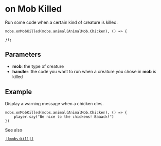 # on Mob Killed

Run some code when a certain kind of creature is killed.

```sig
mobs.onMobKilled(mobs.animal(AnimalMob.Chicken), () => {

});
```

## Parameters

* **mob**: the type of creature
* **handler**: the code you want to run when a creature you chose in **mob** is killed

## Example

Display a warning message when a chicken dies.

```blocks
mobs.onMobKilled(mobs.animal(AnimalMob.Chicken), () => {
    player.say("Be nice to the chickens! Baaack!")
})
```

See also

[`||mobs:kill||`](/reference/mobs/kill)